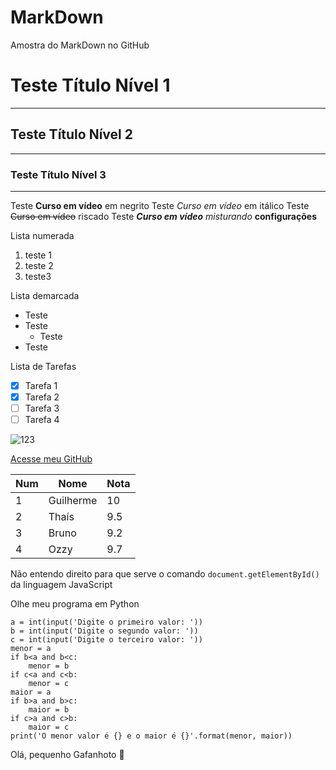 # MarkDown
Amostra do MarkDown no GitHub

# Teste Título Nível 1
---
## Teste Título Nível 2
***
### Teste Título Nível 3
---

Teste  **Curso em vídeo** em negrito
Teste  *Curso em vídeo* em itálico
Teste  ~~Curso em vídeo~~ riscado
Teste  __*Curso em vídeo*__ *misturando* **configurações**

Lista numerada

1. teste 1
2. teste 2
3. teste3

Lista demarcada

* Teste
* Teste
   * Teste
* Teste

Lista de Tarefas
- [x] Tarefa 1
- [x] Tarefa 2
- [ ] Tarefa 3
- [ ] Tarefa 4

![123](https://user-images.githubusercontent.com/59628617/96608062-59429c80-12cf-11eb-95c4-d0f0255d1b6f.png)


[Acesse meu GitHub](https://github.com/GuiBarreto)

Num | Nome | Nota
---|---|---
1 | Guilherme | 10
2 | Thaís | 9.5
3 | Bruno | 9.2
4 | Ozzy | 9.7

Não entendo direito para que serve o comando `document.getElementById()` da linguagem JavaScript


Olhe meu programa em Python
```
a = int(input('Digite o primeiro valor: '))
b = int(input('Digite o segundo valor: '))
c = int(input('Digite o terceiro valor: '))
menor = a
if b<a and b<c:
    menor = b
if c<a and c<b:
    menor = c
maior = a
if b>a and b>c:
    maior = b
if c>a and c>b:
    maior = c
print('O menor valor é {} e o maior é {}'.format(menor, maior))
```
Olá, pequenho Gafanhoto 🖖 




